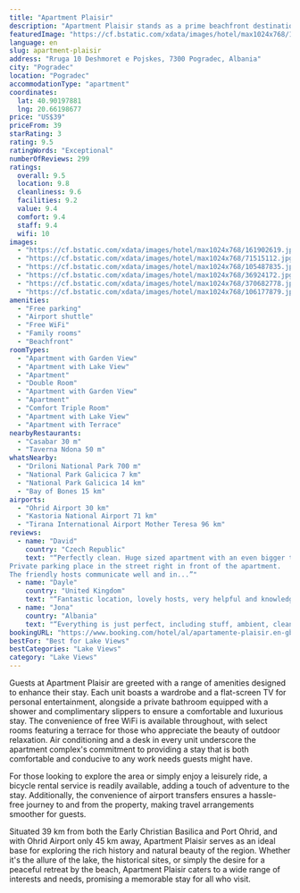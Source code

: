 ```yaml
---
title: "Apartment Plaisir"
description: "Apartment Plaisir stands as a prime beachfront destination in Pogradec, offering a seamless blend of comfort and convenience for travelers seeking an unforgettable stay."
featuredImage: "https://cf.bstatic.com/xdata/images/hotel/max1024x768/161902619.jpg?k=c21f11326c127cd9e256c06345e250633de0a9a78486acba7f1feaafe4891428&o=&hp=1"
language: en
slug: apartment-plaisir
address: "Rruga 10 Deshmoret e Pojskes, 7300 Pogradec, Albania"
city: "Pogradec"
location: "Pogradec"
accommodationType: "apartment"
coordinates:
  lat: 40.90197881
  lng: 20.66198677
price: "US$39"
priceFrom: 39
starRating: 3
rating: 9.5
ratingWords: "Exceptional"
numberOfReviews: 299
ratings:
  overall: 9.5
  location: 9.8
  cleanliness: 9.6
  facilities: 9.2
  value: 9.4
  comfort: 9.4
  staff: 9.4
  wifi: 10
images:
  - "https://cf.bstatic.com/xdata/images/hotel/max1024x768/161902619.jpg?k=c21f11326c127cd9e256c06345e250633de0a9a78486acba7f1feaafe4891428&o=&hp=1"
  - "https://cf.bstatic.com/xdata/images/hotel/max1024x768/71515112.jpg?k=3d01ae350bb00452a8658638442530943f54da6a1f5e64653f6c343a1bd83c2c&o=&hp=1"
  - "https://cf.bstatic.com/xdata/images/hotel/max1024x768/105487835.jpg?k=a4239db323d97b4393cadca530e861c65bf67c8b115f83d4f0918180903a6d6c&o=&hp=1"
  - "https://cf.bstatic.com/xdata/images/hotel/max1024x768/36924172.jpg?k=cb87a3f0eb18231383c7e2df89f1e9012daff41c9ccfb73a93e1c8fde812c989&o=&hp=1"
  - "https://cf.bstatic.com/xdata/images/hotel/max1024x768/370682778.jpg?k=85e5ea12385c6e392e05d820e3d8a35bbd0bacb44eb1e94217adfbdf51aa8c55&o=&hp=1"
  - "https://cf.bstatic.com/xdata/images/hotel/max1024x768/106177879.jpg?k=4f78a40c188f46f2755043746a1d0776bbc24e2d7f94e583eadf3f97ec363cb0&o=&hp=1"
amenities:
  - "Free parking"
  - "Airport shuttle"
  - "Free WiFi"
  - "Family rooms"
  - "Beachfront"
roomTypes:
  - "Apartment with Garden View"
  - "Apartment with Lake View"
  - "Apartment"
  - "Double Room"
  - "Apartment with Garden View"
  - "Apartment"
  - "Comfort Triple Room"
  - "Apartment with Lake View"
  - "Apartment with Terrace"
nearbyRestaurants:
  - "Casabar 30 m"
  - "Taverna Ndona 50 m"
whatsNearby:
  - "Driloni National Park 700 m"
  - "National Park Galicica 7 km"
  - "National Park Galicica 14 km"
  - "Bay of Bones 15 km"
airports:
  - "Ohrid Airport 30 km"
  - "Kastoria National Airport 71 km"
  - "Tirana International Airport Mother Teresa 96 km"
reviews:
  - name: "David"
    country: "Czech Republic"
    text: "“Perfectly clean. Huge sized apartment with an even bigger terrace to admire lake view from. Comfortable bed - also with the lake view!
Private parking place in the street right in front of the apartment.
The friendly hosts communicate well and in...”"
  - name: "Dayle"
    country: "United Kingdom"
    text: "“Fantastic location, lovely hosts, very helpful and knowledgeable on the local area. Highly recommend here to stay.”"
  - name: "Jona"
    country: "Albania"
    text: "“Everything is just perfect, including stuff, ambient, cleanliness and location. Would recommend to anyone.”"
bookingURL: "https://www.booking.com/hotel/al/apartamente-plaisir.en-gb.html?aid=8035640"
bestFor: "Best for Lake Views"
bestCategories: "Lake Views"
category: "Lake Views"
---
```


Guests at Apartment Plaisir are greeted with a range of amenities designed to enhance their stay. Each unit boasts a wardrobe and a flat-screen TV for personal entertainment, alongside a private bathroom equipped with a shower and complimentary slippers to ensure a comfortable and luxurious stay. The convenience of free WiFi is available throughout, with select rooms featuring a terrace for those who appreciate the beauty of outdoor relaxation. Air conditioning and a desk in every unit underscore the apartment complex's commitment to providing a stay that is both comfortable and conducive to any work needs guests might have.

For those looking to explore the area or simply enjoy a leisurely ride, a bicycle rental service is readily available, adding a touch of adventure to the stay. Additionally, the convenience of airport transfers ensures a hassle-free journey to and from the property, making travel arrangements smoother for guests.

Situated 39 km from both the Early Christian Basilica and Port Ohrid, and with Ohrid Airport only 45 km away, Apartment Plaisir serves as an ideal base for exploring the rich history and natural beauty of the region. Whether it's the allure of the lake, the historical sites, or simply the desire for a peaceful retreat by the beach, Apartment Plaisir caters to a wide range of interests and needs, promising a memorable stay for all who visit.